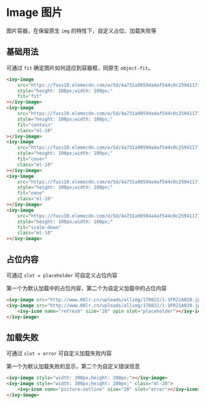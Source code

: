 # Image 图片

图片容器，在保留原生 `img` 的特性下，自定义占位、加载失败等

## 基础用法

可通过 `fit` 确定图片如何适应到容器框，同原生 `object-fit`。

<ivy-image src="https://fuss10.elemecdn.com/e/5d/4a731a90594a4af544c0c25941171jpeg.jpeg" style="height: 100px;width: 100px;" fit="fit"></ivy-image>
<ivy-image src="https://fuss10.elemecdn.com/e/5d/4a731a90594a4af544c0c25941171jpeg.jpeg" style="height: 100px;width: 100px;" fit="contain" class="ml-10"></ivy-image>
<ivy-image src="https://fuss10.elemecdn.com/e/5d/4a731a90594a4af544c0c25941171jpeg.jpeg" style="height: 100px;width: 100px;" fit="cover" class="ml-10"></ivy-image>
<ivy-image src="https://fuss10.elemecdn.com/e/5d/4a731a90594a4af544c0c25941171jpeg.jpeg" style="height: 100px;width: 100px;" fit="none" class="ml-10"></ivy-image>
<ivy-image src="https://fuss10.elemecdn.com/e/5d/4a731a90594a4af544c0c25941171jpeg.jpeg" style="height: 100px;width: 100px;" fit="scale-down" class="ml-10"></ivy-image>

```html
<ivy-image
    src="https://fuss10.elemecdn.com/e/5d/4a731a90594a4af544c0c25941171jpeg.jpeg"
    style="height: 100px;width: 100px;"
    fit="fit"
></ivy-image>
<ivy-image
    src="https://fuss10.elemecdn.com/e/5d/4a731a90594a4af544c0c25941171jpeg.jpeg"
    style="height: 100px;width: 100px;"
    fit="contain"
    class="ml-10"
></ivy-image>
<ivy-image
    src="https://fuss10.elemecdn.com/e/5d/4a731a90594a4af544c0c25941171jpeg.jpeg"
    style="height: 100px;width: 100px;"
    fit="cover"
    class="ml-10"
></ivy-image>
<ivy-image
    src="https://fuss10.elemecdn.com/e/5d/4a731a90594a4af544c0c25941171jpeg.jpeg"
    style="height: 100px;width: 100px;"
    fit="none"
    class="ml-10"
></ivy-image>
<ivy-image
    src="https://fuss10.elemecdn.com/e/5d/4a731a90594a4af544c0c25941171jpeg.jpeg"
    style="height: 100px;width: 100px;"
    fit="scale-down"
    class="ml-10"
></ivy-image>
```

## 占位内容

可通过 `slot = placeholder` 可自定义占位内容

第一个为默认加载中的占位内容，第二个为自定义加载中的占位内容

<ivy-image src="http://www.08lr.cn/uploads/allimg/170822/1-1FR21A020.jpg" style="width: 300px;height: 200px;"></ivy-image>
<ivy-image src="http://www.08lr.cn/uploads/allimg/170822/1-1FR21A020.jpg" style="width: 300px;height: 200px;" class="ml-20">
    <ivy-icon name="refresh" size="28" spin slot="placeholder"></ivy-icon>
</ivy-image>

```html
<ivy-image src="http://www.08lr.cn/uploads/allimg/170822/1-1FR21A020.jpg" style="width: 300px;height: 200px;"></ivy-image>
<ivy-image src="http://www.08lr.cn/uploads/allimg/170822/1-1FR21A020.jpg" style="width: 300px;height: 200px;" class="ml-20">
    <ivy-icon name="refresh" size="28" spin slot="placeholder"></ivy-icon>
</ivy-image>
```

## 加载失败

可通过 `slot = error` 可自定义加载失败内容

第一个为默认加载失败的显示，第二个为自定义错误信息

<ivy-image style="width: 300px;height: 200px;"></ivy-image>
<ivy-image style="width: 300px;height: 200px;" class="ml-20">
<ivy-icon name="picture-outline" size="28" slot="error"></ivy-icon>
</ivy-image>

```html
<ivy-image style="width: 300px;height: 200px;"></ivy-image>
<ivy-image style="width: 300px;height: 200px;" class="ml-20">
    <ivy-icon name="picture-outline" size="28" slot="error"></ivy-icon>
</ivy-image>
```

<style>
ivy-image+ivy-image{
    margin-left: 24px;
}
</style>
